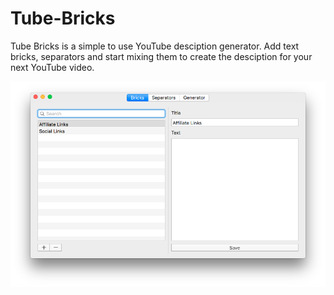 # Tube-Bricks
Tube Bricks is a simple to use YouTube desciption generator. Add text bricks, separators and start mixing them to create the desciption for your next YouTube video.


![alt tag](https://github.com/xxtesaxx/Tube-Bricks/blob/master/Screenshots/BricksTab.png)
